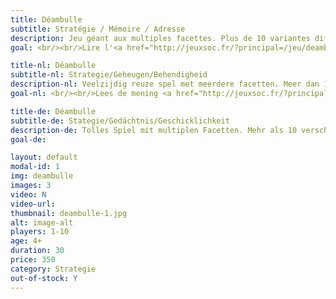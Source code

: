 ```yaml
---
title: Déambulle
subtitle: Stratégie / Mémoire / Adresse
description: Jeu géant aux multiples facettes. Plus de 10 variantes différentes en passant du casse-tête au jeu d'adresse.
goal: <br/><br/>Lire l'<a href="http://jeuxsoc.fr/?principal=/jeu/deamb">avis de François Haffner</a>.

title-nl: Déambulle
subtitle-nl: Strategie/Geheugen/Behendigheid
description-nl: Veelzijdig reuze spel met meerdere facetten. Meer dan 10 variaties, van doordenker tot behendigheidsspel.
goal-nl: <br/><br/>Lees de mening <a href="http://jeuxsoc.fr/?principal=/jeu/deamb">van François Haffner</a>.

title-de: Déambulle
subtitle-de: Stategie/Gedächtnis/Geschicklichkeit
description-de: Tolles Spiel mit multiplen Facetten. Mehr als 10 verschiedene Variationen vom Kopfzerbrecher hin bis zum Geschicklichkeitsspiel.
goal-de:

layout: default
modal-id: 1
img: deambulle
images: 3
video: N
video-url: 
thumbnail: deambulle-1.jpg
alt: image-alt
players: 1-10
age: 4+
duration: 30
price: 350
category: Strategie
out-of-stock: Y
---
```

